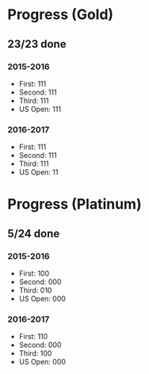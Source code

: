 # Progress (Gold)
## 23/23 done
### 2015-2016
* First: 111
* Second: 111
* Third: 111
* US Open: 111

### 2016-2017
* First: 111
* Second: 111
* Third: 111
* US Open: 11

# Progress (Platinum)
## 5/24 done
### 2015-2016
* First: 100
* Second: 000
* Third: 010
* US Open: 000

### 2016-2017
* First: 110
* Second: 000
* Third: 100
* US Open: 000
